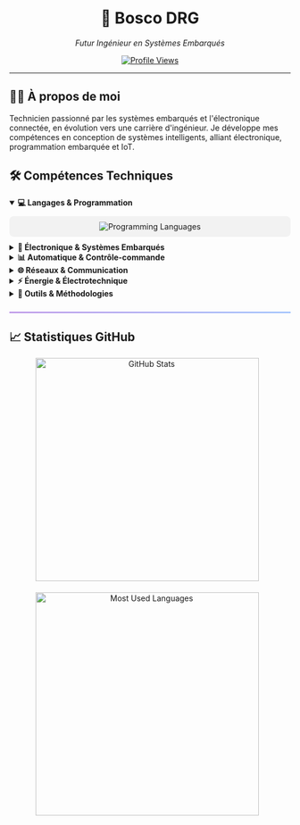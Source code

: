 <div align="center">
  <h1>🚀 Bosco DRG</h1>
  <p><em>Futur Ingénieur en Systèmes Embarqués</em></p>
  
  [![Profile Views](https://komarev.com/ghpvc/?username=bosco-drg&color=brightgreen&style=flat-square)](https://github.com/bosco-drg)
</div>

<hr>

## 👨‍💻 À propos de moi

<div>
    Technicien passionné par les systèmes embarqués et l'électronique connectée, en évolution vers une carrière d'ingénieur. Je développe mes compétences en conception de systèmes intelligents, alliant électronique, programmation embarquée et IoT.
</div>

## 🛠️ Compétences Techniques

<details open>
  <summary><b>💻 Langages & Programmation</b></summary>
  <div align="center" style="padding: 10px; background-color: rgba(50, 50, 50, 0.05); border-radius: 8px; margin: 10px 0;">
    <img src="https://skillicons.dev/icons?i=c,cpp,python,js,html,cs" alt="Programming Languages" />
  </div>
</details>

<details>
    <summary><b>🔌 Électronique & Systèmes Embarqués</b></summary>
    <div style="background-color: rgba(50, 50, 50, 0.05); border-radius: 8px; padding: 15px; margin: 10px 0;">
      <ul>
          <li><b>Microcontrôleurs</b> : Arduino, Raspberry Pi, ARM Cortex-M, PIC, ESP32, STM32</li>
          <li><b>Conception électronique</b> : Schématique, PCB design, Électronique analogique et numérique</li>
          <li><b>Instrumentation</b> : Oscilloscopes, Analyseurs logiques, Multimètres, Générateurs de signaux</li>
          <li><b>FPGA</b> : Initiation à VHDL, Conception logique</li>
      </ul>
    </div>
</details>

<details>
    <summary><b>📊 Automatique & Contrôle-commande</b></summary>
    <div style="background-color: rgba(50, 50, 50, 0.05); border-radius: 8px; padding: 15px; margin: 10px 0;">
      <ul>
          <li>Systèmes asservis, Régulation PID, Modélisation de systèmes</li>
          <li>Automates programmables industriels (API)</li>
          <li>Supervision et interfaces homme-machine (IHM)</li>
      </ul>
    </div>
</details>

<details>
    <summary><b>🌐 Réseaux & Communication</b></summary>
    <div style="background-color: rgba(50, 50, 50, 0.05); border-radius: 8px; padding: 15px; margin: 10px 0;">
      <ul>
          <li><b>Protocoles embarqués</b> : I2C, SPI, UART, CAN, RS-485, Modbus</li>
          <li><b>Communications sans fil</b> : Bluetooth, Wi-Fi, LoRaWAN, Zigbee, LTE-M</li>
          <li><b>Réseaux industriels</b> : Ethernet industriel</li>
          <li><b>Architecture réseau</b> : TCP/IP, Mise en place de serveurs IoT</li>
      </ul>
    </div>
</details>

<details>
    <summary><b>⚡ Énergie & Électrotechnique</b></summary>
    <div style="background-color: rgba(50, 50, 50, 0.05); border-radius: 8px; padding: 15px; margin: 10px 0;">
      <ul>
          <li>Distribution électrique, Habilitations électriques</li>
          <li>Électronique de puissance, Convertisseurs</li>
      </ul>
    </div>
</details>

<details>
    <summary><b>🔧 Outils & Méthodologies</b></summary>
    <div style="background-color: rgba(50, 50, 50, 0.05); border-radius: 8px; padding: 15px; margin: 10px 0;">
      <ul>
          <li><b>IDE & Éditeurs</b> : Visual Studio Code, MATLAB</li>
          <li><b>Version Control</b> : Git, GitHub</li>
          <li><b>Conception</b> : KiCad, EasyEDA, MATLAB/Simulink</li>
          <li><b>Développement</b> : MPLAB, STM32CubeIDE, Arduino IDE, PlatformIO, Visual Studio Code</li>
      </ul>
    </div>
</details>

<hr style="height: 1px; background: linear-gradient(to right, #6a11cb, #2575fc); border: none; margin: 25px 0;">

## 📈 Statistiques GitHub

<div align="center" style="display: flex; flex-wrap: wrap; justify-content: center; gap: 10px;">
  <div style="display: flex; flex-direction: column; align-items: center; gap: 20px;">
    <img src="https://github-readme-stats.vercel.app/api?username=bosco-drg&show_icons=true&theme=graywhite&hide_border=true" width="400px" alt="GitHub Stats"/>
    <img src="https://github-readme-stats.vercel.app/api/top-langs/?username=bosco-drg&layout=compact&theme=graywhite&hide_border=true" width="400px" alt="Most Used Languages"/>
  </div>

<hr>

[def]: https://img.shields.io/badge/Blog-FF5722?style=for-the-badge&logo=blogger&logoColor=whit
[def2]: https://skillicons.dev/icons?i=c,cpp,python,js,html,cs